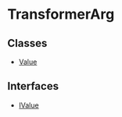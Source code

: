 # TransformerArg

## Classes

- [Value](classes/Value.md)

## Interfaces

- [IValue](interfaces/IValue.md)
